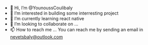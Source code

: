 - 👋 Hi, I’m @YounoussCoulibaly
- 👀 I’m interested in building some interresting project 
- 🌱 I’m currently learning react native
- 💞️ I’m looking to collaborate on ...
- 📫 How to reach me ... You can reach me by sending an email in nevetsbaly@outlook.com

<!---
YounoussCoulibaly/YounoussCoulibaly is a ✨ special ✨ repository because its `README.md` (this file) appears on your GitHub profile.
You can click the Preview link to take a look at your changes.
--->
